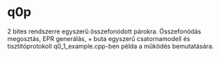 # q0p
2 bites rendszerre egyszerű összefonódott párokra.
Összefonódás megosztás, EPR generálás, + buta egyszerű csatornamodell és tisztítóprotokoll
q0_1_example.cpp-ben példa a működés bemutatására.
